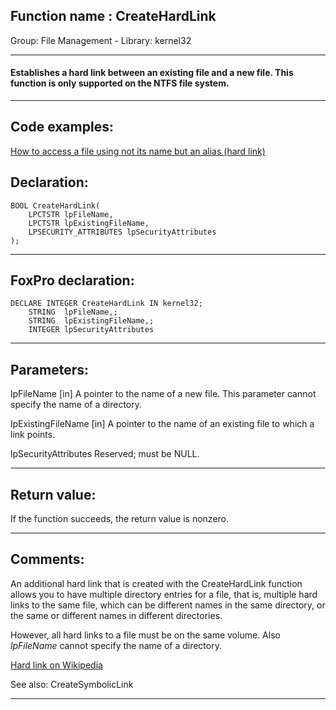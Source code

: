 
## Function name : CreateHardLink
Group: File Management - Library: kernel32    
***  


#### Establishes a hard link between an existing file and a new file. This function is only supported on the NTFS file system.

***  


## Code examples:
[How to access a file using not its name but an alias (hard link)](../../samples/sample_018.md)  

## Declaration:
```foxpro  
BOOL CreateHardLink(
	LPCTSTR lpFileName,
	LPCTSTR lpExistingFileName,
	LPSECURITY_ATTRIBUTES lpSecurityAttributes
);  
```  
***  


## FoxPro declaration:
```foxpro  
DECLARE INTEGER CreateHardLink IN kernel32;
	STRING  lpFileName,;
	STRING  lpExistingFileName,;
	INTEGER lpSecurityAttributes  
```  
***  


## Parameters:
lpFileName 
[in] A pointer to the name of a new file. 
This parameter cannot specify the name of a directory.

lpExistingFileName 
[in] A pointer to the name of an existing file to which a link points. 

lpSecurityAttributes 
Reserved; must be NULL.  
***  


## Return value:
If the function succeeds, the return value is nonzero.  
***  


## Comments:
An additional hard link that is created with the CreateHardLink function allows you to have multiple directory entries for a file, that is, multiple hard links to the same file, which can be different names in the same directory, or the same or different names in different directories.   
  
However, all hard links to a file must be on the same volume. Also <Em>lpFileName</Em> cannot specify the name of a directory.  
  
<a href="http://en.wikipedia.org/wiki/Hard_link">Hard link on Wikipedia</a>  
  
See also: CreateSymbolicLink   
  
***  

